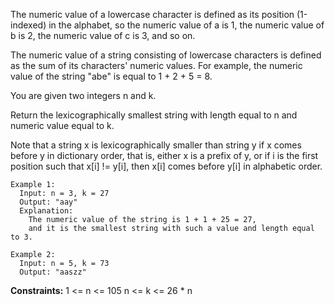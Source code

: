 The numeric value of a lowercase character is defined as its position (1-indexed) in the alphabet, so the numeric value of a is 1, the numeric value of b is 2, the numeric value of c is 3, and so on.

The numeric value of a string consisting of lowercase characters is defined as the sum of its characters' numeric values. For example, the numeric value of the string "abe" is equal to 1 + 2 + 5 = 8.

You are given two integers n and k. 

Return the lexicographically smallest string with length equal to n and numeric value equal to k.

Note that a string x is lexicographically smaller than string y if x comes before y in dictionary order, that is, either x is a prefix of y, or if i is the first position such that x[i] != y[i], then x[i] comes before y[i] in alphabetic order.

``` 
Example 1:
  Input: n = 3, k = 27
  Output: "aay"
  Explanation: 
    The numeric value of the string is 1 + 1 + 25 = 27, 
    and it is the smallest string with such a value and length equal to 3.

Example 2:
  Input: n = 5, k = 73
  Output: "aaszz"
```

**Constraints:**
  1 <= n <= 105
  n <= k <= 26 * n
